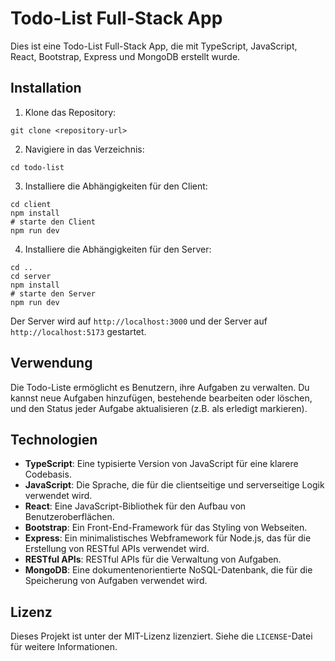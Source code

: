 # Todo-List Full-Stack App

Dies ist eine Todo-List Full-Stack App, die mit TypeScript, JavaScript, React, Bootstrap, Express und MongoDB erstellt wurde.

## Installation

1. Klone das Repository:

```
git clone <repository-url>
```

2. Navigiere in das Verzeichnis:

```
cd todo-list
```

3. Installiere die Abhängigkeiten für den Client:

```
cd client
npm install
# starte den Client
npm run dev
```

4. Installiere die Abhängigkeiten für den Server:

```
cd ..
cd server
npm install
# starte den Server 
npm run dev
```



Der Server wird auf `http://localhost:3000` und der Server auf `http://localhost:5173` gestartet.

## Verwendung

Die Todo-Liste ermöglicht es Benutzern, ihre Aufgaben zu verwalten. Du kannst neue Aufgaben hinzufügen, bestehende bearbeiten oder löschen, und den Status jeder Aufgabe aktualisieren (z.B. als erledigt markieren).

## Technologien

- **TypeScript**: Eine typisierte Version von JavaScript für eine klarere Codebasis.
- **JavaScript**: Die Sprache, die für die clientseitige und serverseitige Logik verwendet wird.
- **React**: Eine JavaScript-Bibliothek für den Aufbau von Benutzeroberflächen.
- **Bootstrap**: Ein Front-End-Framework für das Styling von Webseiten.
- **Express**: Ein minimalistisches Webframework für Node.js, das für die Erstellung von RESTful APIs verwendet wird.
- **RESTful APIs**: RESTful APIs für die Verwaltung von Aufgaben.
- **MongoDB**: Eine dokumentenorientierte NoSQL-Datenbank, die für die Speicherung von Aufgaben verwendet wird.


## Lizenz

Dieses Projekt ist unter der MIT-Lizenz lizenziert. Siehe die `LICENSE`-Datei für weitere Informationen.
